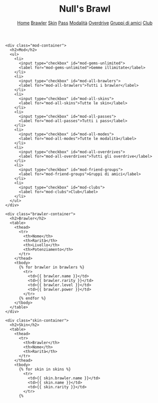<!DOCTYPE html>
<html lang="it">
<head>
  <title>Null's Brawl</title>
  <meta charset="utf-8">
  <meta name="viewport" content="width=device-width, initial-scale=1.0">
  <link rel="stylesheet" href="style.css">
</head>
<body>

  <header>
    <h1>Null's Brawl</h1>
    <nav>
      <a href="#">Home</a>
      <a href="#">Brawler</a>
      <a href="#">Skin</a>
      <a href="#">Pass</a>
      <a href="#">Modalità</a>
      <a href="#">Overdrive</a>
      <a href="#">Gruppi di amici</a>
      <a href="#">Club</a>
    </nav>
  </header>

  <section id="content">

    <div class="mod-container">
      <h2>Mod</h2>
      <ul>
        <li>
          <input type="checkbox" id="mod-gems-unlimited">
          <label for="mod-gems-unlimited">Gemme illimitate</label>
        </li>
        <li>
          <input type="checkbox" id="mod-all-brawlers">
          <label for="mod-all-brawlers">Tutti i brawler</label>
        </li>
        <li>
          <input type="checkbox" id="mod-all-skins">
          <label for="mod-all-skins">Tutte le skin</label>
        </li>
        <li>
          <input type="checkbox" id="mod-all-passes">
          <label for="mod-all-passes">Tutti i pass</label>
        </li>
        <li>
          <input type="checkbox" id="mod-all-modes">
          <label for="mod-all-modes">Tutte le modalità</label>
        </li>
        <li>
          <input type="checkbox" id="mod-all-overdrives">
          <label for="mod-all-overdrives">Tutti gli overdrive</label>
        </li>
        <li>
          <input type="checkbox" id="mod-friend-groups">
          <label for="mod-friend-groups">Gruppi di amici</label>
        </li>
        <li>
          <input type="checkbox" id="mod-clubs">
          <label for="mod-clubs">Club</label>
        </li>
      </ul>
    </div>

    <div class="brawler-container">
      <h2>Brawler</h2>
      <table>
        <thead>
          <tr>
            <th>Nome</th>
            <th>Rarità</th>
            <th>Livello</th>
            <th>Potenziamento</th>
          </tr>
        </thead>
        <tbody>
          {% for brawler in brawlers %}
            <tr>
              <td>{{ brawler.name }}</td>
              <td>{{ brawler.rarity }}</td>
              <td>{{ brawler.level }}</td>
              <td>{{ brawler.power }}</td>
            </tr>
          {% endfor %}
        </tbody>
      </table>
    </div>

    <div class="skin-container">
      <h2>Skin</h2>
      <table>
        <thead>
          <tr>
            <th>Brawler</th>
            <th>Nome</th>
            <th>Rarità</th>
          </tr>
        </thead>
        <tbody>
          {% for skin in skins %}
            <tr>
              <td>{{ skin.brawler.name }}</td>
              <td>{{ skin.name }}</td>
              <td>{{ skin.rarity }}</td>
            </tr>
          {%
